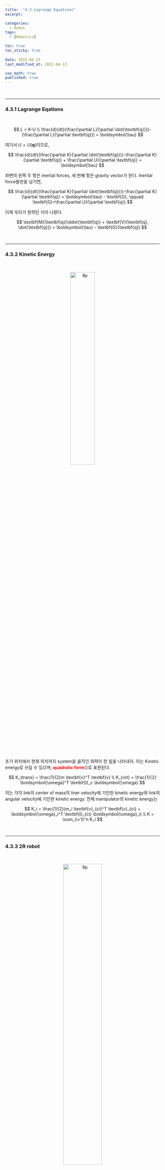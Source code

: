 ```yaml
---
title:  "4.3 Lagrange Equations"
excerpt: 

categories:
  - Robot
tags:
  - [Robotics]

toc: true
toc_sticky: true
 
date: 2022-04-13
last_modified_at: 2022-04-13

use_math: true
published: true
---
```


<br>

***

### 4.3.1 Lagrange Eqations

<br>

$$
L = K-U \\
\frac{d}{dt}(\frac{\partial L}{\partial \dot{\textbf{q}}})-(\frac{\partial L}{\partial \textbf{q}}) = \boldsymbol{\tau}
$$

여기서 $U = U(\textbf{q})$이므로,

$$
\frac{d}{dt}(\frac{\partial K}{\partial \dot{\textbf{q}}})-\frac{\partial K}{\partial \textbf{q}} + \frac{\partial U}{\partial \textbf{q}} = \boldsymbol{\tau}
$$

좌변의 왼쪽 두 항은 inertial forces, 세 번째 항은 gravity vector가 된다. Inertial force들만을 남기면,

$$
\frac{d}{dt}(\frac{\partial K}{\partial \dot{\textbf{q}}})-\frac{\partial K}{\partial \textbf{q}} = \boldsymbol{\tau} - \textbf{G}, \qquad \textbf{G}=\frac{\partial U}{\partial \textbf{q}}
$$

이제 우리가 원하던 식이 나왔다.

$$
\textbf{M}(\textbf{q})\ddot{\textbf{q}} + \textbf{V}(\textbf{q}, \dot{\textbf{q}}) = \boldsymbol{\tau} - \textbf{G}(\textbf{q})
$$

<br>

***

### 4.3.2 Kinetic Energy

<br>

<p align="center"><img src="/assets/image/robot/ch4/4.6.jpg" width="40%" height="40%" title="" alt="8p"><br/></p>

초기 위치에서 현재 위치까지 system을 움직인 외력이 한 일을 나타내자. 이는 Kinetic energy로 쓰일 수 있으며, <span style="color:red">**quadratic form**</span>으로 표현된다.

$$
K_{trans} = \frac{1}{2}m \textbf{v}^T \textbf{v} \\
K_{rot} = \frac{1}{2} \boldsymbol{\omega}^T \textbf{I}_c \boldsymbol{\omega}
$$

이는 각각 link의 center of mass의 liner velocity에 기인한 kinetic energy와 link의 angular velocity에 기인한 kinetic energy. 전체 manipulator의 kinetic energy는

$$
K_i = \frac{1}{2}(m_i \textbf{v}_{ci}^T \textbf{v}_{ci} + \boldsymbol{\omega}_i^T \textbf{I}_{ci} \boldsymbol{\omega}_i) \\
K = \sum_{i=1}^n K_i
$$

<br>

***

### 4.3.3 2R robot

<br>

<p align="center"><img src="/assets/image/robot/ch4/4.7.jpg" width="50%" height="50%" title="" alt="9p"><br/></p>

Kinetic energy를 계산하자.

$$
K_i = \frac{1}{2}(m_i \textbf{v}_{ci}^T \textbf{v}_{ci} + \boldsymbol{\omega}_i^T \textbf{I}_{ci} \boldsymbol{\omega}_i)
$$

<br>

* $i=1$

$$
{}^{0}\textbf{P}_{g1} = \begin{bmatrix}
l_{g1}c_1 \\ l_{g1}s_1 \\ 0
\end{bmatrix}
$$

$$
{}^{0}\textbf{v}_{g1} = \begin{bmatrix}
-l_{g1}s_1 \dot{\theta}_1 \\ l_{g1}c_1 \dot{\theta}_1 \\ 0
\end{bmatrix} = \begin{bmatrix}
-l_{g1}s_1 \\ l_{g1}c_1 \\ 0
\end{bmatrix} \dot{\theta}_1
$$

$$
K_1 = \frac{1}{2}m_1 l_{g1}^2 \dot{\theta}_1^2 + \frac{1}{2}I_1 \dot{\theta}_1^2
$$

<br>

* $i=2$

Link 2의 center of mass부터,

$$
{}^{0}\textbf{P}_{g2} = \begin{bmatrix}
l_1c_1 + l_{g2}c_{12} \\ l_1s_1 + l_{g2}s_{12} \\ 0
\end{bmatrix}
$$

미분하고 제곱.

$$
\textbf{v}_{c2}^T \textbf{v} = l_1^2 \dot{\theta}_1^2 + l_{g2}^2(\dot{\theta}_1 + \dot{\theta}_2)^2 + 2l_1l_{g2}c_2(\dot{\theta}_1^2 + \dot{\theta}_1\dot{\theta}_2)
$$

그러므로 kinetic energy는

$$
K_2 = \frac{1}{2}m_2[ l_1^2 \dot{\theta}_1^2 + l_{g2}^2(\dot{\theta}_1 + \dot{\theta}_2)^2 + 2l_1l_{g2}c_2(\dot{\theta}_1^2 + \dot{\theta}_1\dot{\theta}_2)] + \frac{1}{2} I_2 (\dot{\theta}_1 + \dot{\theta}_2)^2
$$

<br>

다음은 potential energy다.

$$
U_i = m_igh_i
$$

$$
U_1 = m_1gl_{g1}s_1 \\
U_2 = m_2g(l_1s_1 + l_{g2}s_{12})
$$

<br>

이로부터 Lagrangian을 얻는다.

$$
L=K_1+K_2-U_1-U_2
$$

<br>

이제 운동 방정식을 해결하자. 2R manipulator이므로 미분에 사용되는 변수는 $\theta_1$과 $\theta_2$이다.

$$
\boldsymbol{\tau}_1 = \frac{d}{dt}(\frac{\partial K}{\partial \dot{\theta}_1})-\frac{\partial K}{\partial \theta_1} + \frac{\partial U}{\partial \theta_1} \\
\boldsymbol{\tau}_2 = \frac{d}{dt}(\frac{\partial K}{\partial \dot{\theta}_2})-\frac{\partial K}{\partial \theta_2} + \frac{\partial U}{\partial \theta_2}
$$

열심히 계산하면...

$$
\tau_1 = 
$$

<br>

***

### 4.3.4 Generalization to N DOF Manipulator

<br>

<p align="center"><img src="/assets/image/robot/ch4/4.7.jpg" width="50%" height="50%" title="" alt="9p"><br/></p>

전체 kinetic energy를 어떤 generalized coordinate에서의 quadratic form으로 표현하자.

$$
K_i = \frac{1}{2}(m_i \textbf{v}_{ci}^T \textbf{v}_{ci} + \boldsymbol{\omega}_i^T \textbf{I}_{ci} \boldsymbol{\omega}_i) = \frac{1}{2} \dot{\textbf{q}}^T \textbf{M} \dot{\textbf{q}}
$$

여기서 $\textbf{q}$는 generalized coordinates, $\dot{\textbf{q}}$는 generalized velocity를 의미한다. $\textbf{M}$가 뭔지는 잠시 제쳐 두자. 아마 generalized mass 비슷한 무언가일 것이다.

<br>

각 link의 속도와 각속도를 generalized velocity를 사용해 표현할 수 있다. Jacobian이 필요.

$$
\textbf{v}_{ci} = \textbf{J}_{vi}\dot{\textbf{q}} \\
\boldsymbol{\omega}_{ci} = \textbf{J}_{\omega i}\dot{\textbf{q}}
$$

$$
\textbf{J}_{vi} = \begin{bmatrix}
\frac{\partial \textbf{P}_{c1}}{\partial q_1} & \cdots & \frac{\partial \textbf{P}_{ci}}{\partial q_i} & \textbf{0} & \cdots & \textbf{0}
\end{bmatrix} \\ \\
\textbf{J}_{\omega i} = \begin{bmatrix}
\hat{\textbf{z}}_0 & \cdots & \hat{\textbf{z}}_{i-1} & \textbf{0} & \cdots & \textbf{0}
\end{bmatrix} 
$$

Link $i$의 속도 및 가속도는 Link $1$부터 Link $i$까지의 generalized velocity에 의해 결정될 테니까. 아무튼 이로부터 kinetic energy가 generalized coordinate의 quadratic form 표현된다.

$$
K = \frac{1}{2} \dot{\textbf{q}}^T \textbf{M} \dot{\textbf{q}} = \frac{1}{2} \dot{\textbf{q}}^T \left[ \sum_{i=1}^n(m_i\textbf{J}_{vi}^T\textbf{J}_{vi} + \textbf{J}_{\omega i}^T \textbf{I}_{ci}\textbf{J}_{\omega i}) \right]\dot{\textbf{q}}
$$

여기서 등장하는 것이 <span style="color:red">**Mass matrix**</span> $\textbf{M}$.

$$
\textbf{M} = \sum_{i=1}^n(m_i\textbf{J}_{vi}^T\textbf{J}_{vi} + \textbf{J}_{\omega i}^T \textbf{I}_{ci}\textbf{J}_{\omega i})
$$

이 mass matrix가 manipulator의 운동 방정식에 등장한 바로 그거 맞다.

$$
\boldsymbol{\tau} = \textbf{M}(\textbf{q})\ddot{\textbf{q}} + \textbf{V}(\textbf{q}, \dot{\textbf{q}}) + \textbf{G}(\textbf{q})
$$

<br>

***

### 4.3.5 Mass Matrix

<br>

여기서 잠시 mass matrix에 대해 짚고 넘어가자.

$$
\begin{align*}
\textbf{M} &= \sum_{i=1}^n(m_i\textbf{J}_{vi}^T\textbf{J}_{vi} + \textbf{J}_{\omega i}^T \textbf{I}_{ci}\textbf{J}_{\omega i}) \\
&= \begin{bmatrix}
m_{11} & m_{12} & \cdots & m_{1n} \\
m_{21} & m_{22} & \cdots & m_{2n} \\
\vdots & \vdots & \vdots & \vdots \\
m_{n1} & m_{n2} & \cdots & m_{nn} \\
\end{bmatrix}
\end{align*}
$$

Mass matrix의 대각 성분은 무엇을 의미할까? 바로 manipulator가 움직이지 않았을 때 각 link의 moment of inertia.

<br>

***

### 4.3.6 Inertial Forces

<br>

Generalized coordiate에서 계산한 kinetic energy를 Lagrangian formulation에 집어넣자.

$$
\frac{d}{dt}(\frac{\partial K}{\partial \dot{\textbf{q}}})-\frac{\partial K}{\partial \textbf{q}} = \boldsymbol{\tau} - \textbf{G} \\
$$

$$
\frac{\partial K}{\partial \dot{\textbf{q}}} = \frac{\partial}{\partial \dot{\textbf{q}}} \left[ \frac{1}{2} \dot{\textbf{q}}^T \textbf{M} \dot{\textbf{q}} \right] = \textbf{M} \dot{\textbf{q}} \\

\frac{d}{dt}(\frac{\partial K}{\partial \dot{\textbf{q}}}) = \frac{d}{dt}(\textbf{M} \dot{\textbf{q}}) = \textbf{M}\ddot{\textbf{q}} + \dot{\textbf{M}}\dot{\textbf{q}}
$$

$$
\frac{d}{dt}(\frac{\partial K}{\partial \dot{\textbf{q}}})-\frac{\partial K}{\partial \textbf{q}} = \textbf{M}\ddot{\textbf{q}} + \dot{\textbf{M}}\dot{\textbf{q}} - \frac{1}{2} \begin{bmatrix}
\dot{\textbf{q}}^T \frac{\partial \textbf{M}}{\partial q_1} \dot{\textbf{q}} \\
\vdots \\
\dot{\textbf{q}}^T \frac{\partial \textbf{M}}{\partial q_n} \dot{\textbf{q}}
\end{bmatrix}
$$

뒤쪽 두 항이 바로 Centrifugal & Coriolis term이 된다.

$$
\textbf{V}(\textbf{q}, \dot{\textbf{q}}) = \dot{\textbf{M}}\dot{\textbf{q}} - \frac{1}{2} \begin{bmatrix}
\dot{\textbf{q}}^T \frac{\partial \textbf{M}}{\partial q_1} \dot{\textbf{q}} \\
\vdots \\
\dot{\textbf{q}}^T \frac{\partial \textbf{M}}{\partial q_n} \dot{\textbf{q}}
\end{bmatrix}
$$

이렇게 운동 방정식이 완성.

$$
\textbf{M}(\textbf{q})\ddot{\textbf{q}} + \textbf{V}(\textbf{q}, \dot{\textbf{q}}) + \textbf{G}(\textbf{q}) = \boldsymbol{\tau}
$$

<br>

***

### 4.3.7 Centrifugal and Coriolis Force

<br>

<p align="center"><img src="/assets/image/robot/ch4/4.8.jpg" width="40%" height="40%" title="" alt="13p"><br/></p>

2 DOF planar manipulator의 경우 equations of motion을 행렬 형태로 표현하면

$$
\begin{bmatrix}
m_{11} & m_{12} \\
m_{21} & m_{22}
\end{bmatrix} \begin{bmatrix}
\ddot{q}_1 \\ \ddot{q}_2
\end{bmatrix} + \begin{bmatrix}
V_1 \\ V_2
\end{bmatrix} + \begin{bmatrix}
G_1 \\ G_2
\end{bmatrix} = \begin{bmatrix}
\tau_1 \\ \tau_2
\end{bmatrix}
$$

Centrifugal and coriolis force $\textbf{V}$에 대해 자세히 파헤쳐보자.

$$
\textbf{V} = \dot{\textbf{M}}\dot{\textbf{q}} - \frac{1}{2} \begin{bmatrix}
\dot{\textbf{q}}^T \frac{\partial \textbf{M}}{\partial q_1} \dot{\textbf{q}} \\
\vdots \\
\dot{\textbf{q}}^T \frac{\partial \textbf{M}}{\partial q_n} \dot{\textbf{q}}
\end{bmatrix} = \begin{bmatrix}
\dot{m_{11}} & \dot{m_{12}} \\
\dot{m_{21}} & \dot{m_{22}}
\end{bmatrix} \dot{\textbf{q}} - \frac{1}{2} \begin{bmatrix}
\dot{\textbf{q}}^T \begin{bmatrix}
m_{111} & m_{121} \\
m_{211} & m_{221}
\end{bmatrix} \dot{\textbf{q}} \\
\dot{\textbf{q}}^T \begin{bmatrix}
m_{112} & m_{122} \\
m_{212} & m_{222}
\end{bmatrix} \dot{\textbf{q}}
\end{bmatrix}
$$

여기서

$$
\dot{m}_{11}=m_{111}\dot{q}_1+m_{112}\dot{q}_2 \\
m_{111} = \frac{\partial m_{11}}{\partial q_1}
$$

위 행렬을 풀면,

$$
\textbf{V} = \begin{bmatrix}
\frac{1}{2}(m_{111}+m_{111}-m_{111}) & \frac{1}{2}(m_{122}+m_{122}-m_{221}) \\
\frac{1}{2}(m_{211}+m_{211}-m_{112}) & \frac{1}{2}(m_{222}+m_{222}-m_{222})
\end{bmatrix} \begin{bmatrix}
\dot{q}_1^2 \\ \dot{q}_2^2
\end{bmatrix} + \begin{bmatrix}
m_{112} + m_{121} - m_{121} \\
m_{212} + m_{221} - m_{122}
\end{bmatrix} \begin{bmatrix}
\dot{q}_1 \dot{q}_2
\end{bmatrix}
$$

<br>

식을 깔끔하게 하기 위해 <span style="color:red">**Christoffel Symbol**</span>을 사용한다.

$$
b_{ijk} = \frac{1}{2}(m_{ijk}+m_{ikj}-m_{jki})
$$

$$
\textbf{V} = \begin{bmatrix}
b_{111} & b_{122} \\
b_{211} & b_{222}
\end{bmatrix} \begin{bmatrix}
\dot{q}_1^2 \\ \dot{q}_2^2
\end{bmatrix} + \begin{bmatrix}
2b_{112} \\ 2b_{212}
\end{bmatrix} \begin{bmatrix}
\dot{q}_1 \dot{q}_2
\end{bmatrix} = \textbf{C}(\textbf{q}) \begin{bmatrix}
\dot{q}_1^2 \\ \dot{q}_2^2
\end{bmatrix} + \textbf{B}(\textbf{q}) \begin{bmatrix}
\dot{q}_1 \dot{q}_2
\end{bmatrix}
$$


일반적인 $N$ DOF manipulator에서는,

$$
\textbf{C}(\textbf{q}) \begin{bmatrix}
\dot{q}_1^2 \\ \dot{q}_2^2 \\ \vdots \\ \dot{q}_n^2
\end{bmatrix} = \begin{bmatrix}
b_{111} & b_{122} & \cdots & b_{1nn} \\
b_{211} & b_{222} & \cdots & b_{2nn} \\
\vdots & \vdots & \vdots & \vdots \\
b_{n11} & b_{n22} & \cdots & b_{nnn} \\
\end{bmatrix} \begin{bmatrix}
\dot{q}_1^2 \\ \dot{q}_2^2 \\ \vdots \\ \dot{q}_n^2
\end{bmatrix}
$$

$$
\textbf{B}(\textbf{q}) \begin{bmatrix}
\dot{q}_1 \dot{q}_2 \\ \dot{q}_2 \dot{q}_3 \\ \vdots \\ \dot{q}_{(n-1)} \dot{q}_n
\end{bmatrix} = \begin{bmatrix}
2b_{112} & 2b_{113} & \cdots & 2b_{1(n-1)n} \\
2b_{212} & 2b_{213} & \cdots & 2b_{2(n-1)n} \\
\vdots & \vdots & \vdots & \vdots \\
2b_{n12} & 2b_{n13} & \cdots & 2b_{n(n-1)n} \\
\end{bmatrix} \begin{bmatrix}
\dot{q}_1 \dot{q}_2 \\ \dot{q}_2 \dot{q}_3 \\ \vdots \\ \dot{q}_{(n-1)} \dot{q}_n
\end{bmatrix}
$$

이렇게 centrifugal term과 Coriolis term을 얻는다.

<br>

***

### 4.3.8 Potential Energy

<p align="center"><img src="/assets/image/robot/ch4/4.9.jpg" width="40%" height="40%" title="" alt="16p"><br/></p>

마지막으로 Link $i$의 potential energy $\textbf{p}_i$.는 다음과 같다.

$$
\begin{align*}
U_i &= m_ig_oh_i + U_o \\
&= m_i(-\textbf{g}^T \textbf{p}_{ci})
\end{align*} \\
U = \sum_{i-1}^n U_i
$$

여기서 gravity vector는

$$
G_j = \frac{\partial U}{\partial q_j} = - \sum_{i=1}^n (m_i \textbf{g}^T \frac{\partial \textbf{p}_{ci}}{\partial q_i})
$$

$$
\textbf{G} = - \begin{bmatrix}
\textbf{J}_{\nu 1}^T & \textbf{J}_{\nu 2}^T & \cdots & \textbf{J}_{\nu n}^T
\end{bmatrix} \begin{bmatrix}
m_1 \textbf{g} \\ m_2 \textbf{g} \\ \vdots \\ m_n \textbf{g}
\end{bmatrix}
$$

<p align="center"><img src="/assets/image/robot/ch4/4.10.jpg" width="50%" height="50%" title="" alt="17p"><br/></p>

$$
\textbf{G} = - \begin{bmatrix}
\textbf{J}_{\nu 1}^T(m_1 \textbf{g}) + \textbf{J}_{\nu 2}^T(m_2 \textbf{g}) + \cdots + \textbf{J}_{\nu n}^T(m_n \textbf{g})
\end{bmatrix}
$$

각 link가 받는 gravitational force에 Jacobian을 곱했으므로 joint torque가 된다.
